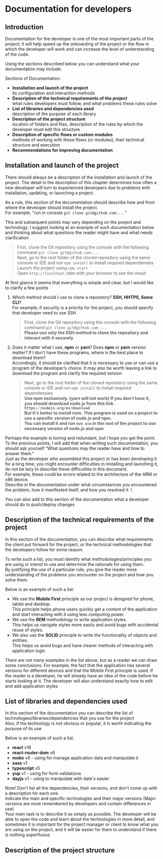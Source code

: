 # Documentation for developers

## Introduction

Documentation for the developer is one of the most important parts of the project; it will help speed up the onboarding of the project or the flow in which the developer will work and can increase the level of understanding of the code.

Using the sections described below you can understand what your documentation may include.

Sections of Documentation:
- **Installation and launch of the project** \
  its configuration and interaction methods
- **Description of the technical requirements of the project** \
  what rules developers must follow, and what problems these rules solve
- **List of libraries and dependencies used** \
  description of the purpose of each library
- **Description of the project structure** \
  location of folders and files, description of the rules by which the developer must edit this structure
- **Description of specific flows or custom modules** \
  methods of working with these flows (or modules), their technical structure and execution
- **Recommendations for improving documentation**

## Installation and launch of the project

There should always be a description of the installation and launch of the project. The detail in the description of this chapter determines how often a new developer will turn to experienced developers due to problems with installation, updating, or launching a project.

As a rule, this section of the documentation should describe how and from where the developer should install the project. \
For example, "run in console `git clone git@github.com:...`"

This and subsequent points may vary depending on the project and technology. I suggest looking at an example of such documentation below and thinking about what questions the reader might have and what needs clarification

> First, clone the Git repository using the console with the following command `git clone git@github.com:...` \
> Next, go to the root folder of the cloned repository using the same console or IDE and run `npm install` to install required dependensies \
> Launch the project using `npm start` \
> Open `http://localhost:3000` with your browser to see the result

At first glance it seems that everything is simple and clear, but I would like to clarify a few points

1. Which method should I use to clone a repository? **SSH, HHTPS, Some CLI**? \
   For example, if security is a priority for the project, you should specify that developer need to use SSH
   > First, clone the Git repository using the console with the following command `git clone git@github.com:...` \
   > **Please use only the SSH method to clone the repository and interact with it securely**
2. Does it matter what I use, **npm** or **yarn**? Does **npm** or **yarn** version matter? If I don't have these programs, where is the best place to download them? \
   Accordingly, it should be clarified that it is necessary to use or can use a program of the developer’s choice. It may also be worth leaving a link to download the program and clarify the required version
   > Next, go to the root folder of the cloned repository using the same console or IDE and run `npm install` to install required dependensies \
   > **Use npm exclusively. (yarn will not work) If you don't have it, you should download node.js from this link. `https://nodejs.org/en/download` \
   > But it's better to install nvm. This program is used on a project to use a specific version of node.js and npm. \
   > You can install it and run `nvm use` in the root of the project to use necessary version of node.js and npm**

Perhaps the example is boring and redundant, but I hope you get the point. To the previous points, I will add that when writing such documentation, you should ask yourself “What questions may the reader have and how to answer them.” \
Just as the developer who assembled this project or has been developing it for a long time, you might encounter difficulties in installing and launching it, do not be lazy to describe these difficulties in this document. \
For example, these could be errors related to the architecture of the ARM or x86 device. \
Describe in the documentation under what circumstances you encountered the problem, how it manifested itself, and how you resolved it. \

You can also add to this section of the documentation what a developer should do to push/deploy changes

## Description of the technical requirements of the project

In this section of the documentation, you can describe what requirements the client put forward for the project, or the technical methodologies that the developers follow for some reason.

To write such a list, you must identify what methodologies/principles you are using or intend to use and determine the rationale for using them. \
By justifying the use of a particular rule, you give the reader more understanding of the problems you encounter on the project and how you solve them.

Below is an example of such a list:
- We use the **Mobile First** principle as our project is designed for phone, tablet and desktop. \
  This principle helps phone users quickly get a content of the application and start interacting with it using less computing power.
- We use the **BEM** methodology to write application styles. \
  This helps us navigate styles more easily and avoid bugs with accidental reuse of styles.
- We also use the **SOLID** principle to write the functionality of objects and entities. \
  This helps us avoid bugs and have clearer methods of interacting with application logic

There are not many examples in the list above, but as a reader we can draw some conclusions. For example, the fact that the application has several versions for different devices and that the Mobile First principle is used. If the reader is a developer, he will already have an idea of the code before he starts looking at it. The developer will also understand exactly how to edit and add application styles

## List of libraries and dependencies used

In this section of the documentation you can describe the list of technologies/libraries/dependencies that you use for the project \
Also, if the technology is not obvious or popular, it is worth indicating the purpose of its use

Below is an example of such a list:
- **react** v18
- **react-router-dom** v6
- **mobx** v6 - using for manage application data and manipulate it
- **sass** v1
- **typescript** v5
- **yup** v1 - using for form validations
- **dayjs** v1 - using to manipulate with date's easier

Note! Don't list all the dependencies, their versions, and don't come up with a description for each one. \
Indicate the main and specific technologies and their major versions (Major versions are most remembered by developers and contain differences in use) \
Your main task is to describe it as simply as possible. The developer will be able to open the code and learn about the technologies in more detail, and sometimes it is important for the project manager or client to know what you are using on the project, and it will be easier for them to understand if there is nothing superfluous

## Description of the project structure
